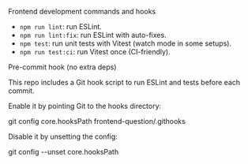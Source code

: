 Frontend development commands and hooks

- `npm run lint`: run ESLint.
- `npm run lint:fix`: run ESLint with auto-fixes.
- `npm test`: run unit tests with Vitest (watch mode in some setups).
- `npm run test:ci`: run Vitest once (CI-friendly).

Pre-commit hook (no extra deps)

This repo includes a Git hook script to run ESLint and tests before each commit.

Enable it by pointing Git to the hooks directory:

git config core.hooksPath frontend-question/.githooks

Disable it by unsetting the config:

git config --unset core.hooksPath

